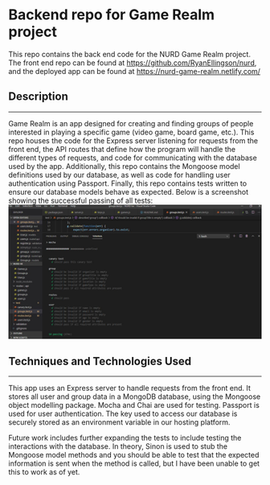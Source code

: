 # Backend repo for Game Realm project

This repo contains the back end code for the NURD Game Realm project.  The front end repo can be found at https://github.com/RyanEllingson/nurd, and the deployed app can be found at https://nurd-game-realm.netlify.com/

## Description
---

Game Realm is an app designed for creating and finding groups of people interested in playing a specific game (video game, board game, etc.).  This repo houses the code for the Express server listening for requests from the front end, the API routes that define how the program will handle the different types of requests, and code for communicating with the database used by the app.  Additionally, this repo contains the Mongoose model definitions used by our database, as well as code for handling user authentication using Passport.  Finally, this repo contains tests written to ensure our database models behave as expected.  Below is a screenshot showing the successful passing of all tests:
![test screenshot](https://github.com/RyanEllingson/NURD-be/blob/master/assets/images/test%20screenshot.JPG)

## Techniques and Technologies Used
---

This app uses an Express server to handle requests from the front end.  It stores all user and group data in a MongoDB database, using the Mongoose object modelling package.  Mocha and Chai are used for testing.  Passport is used for user authentication.  The key used to access our database is securely stored as an environment variable in our hosting platform.

Future work includes further expanding the tests to include testing the interactions with the database.  In theory, Sinon is used to stub the Mongoose model methods and you should be able to test that the expected information is sent when the method is called, but I have been unable to get this to work as of yet.